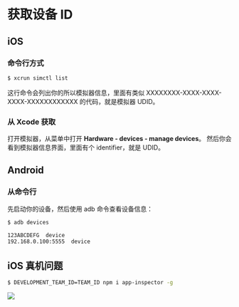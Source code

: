 # 获取设备 ID

## iOS

### 命令行方式

```bash
$ xcrun simctl list
```

这行命令会列出你的所以模拟器信息，里面有类似 XXXXXXXX-XXXX-XXXX-XXXX-XXXXXXXXXXXX 的代码，就是模拟器 UDID。

### 从 Xcode 获取

打开模拟器，从菜单中打开 **Hardware - devices - manage devices**。 然后你会看到模拟器信息界面，里面有个 identifier，就是 UDID。

## Android

### 从命令行

先启动你的设备，然后使用 adb 命令查看设备信息：

```bash
$ adb devices

123ABCDEFG	device
192.168.0.100:5555	device
```

## iOS 真机问题

```bash
$ DEVELOPMENT_TEAM_ID=TEAM_ID npm i app-inspector -g
```

![](http://wx1.sinaimg.cn/large/6d308bd9gy1fg7cnt9hf6j20t70h7782.jpg)
